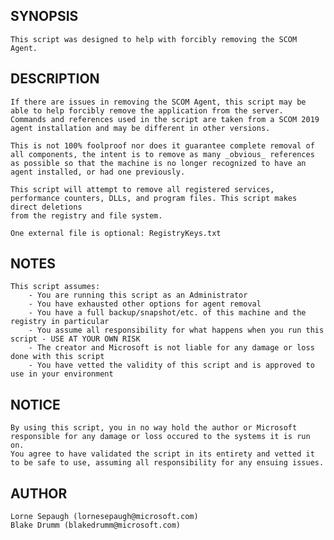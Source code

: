 ## SYNOPSIS
    This script was designed to help with forcibly removing the SCOM Agent.

## DESCRIPTION
    If there are issues in removing the SCOM Agent, this script may be able to help forcibly remove the application from the server.
    Commands and references used in the script are taken from a SCOM 2019 agent installation and may be different in other versions.

    This is not 100% foolproof nor does it guarantee complete removal of all components, the intent is to remove as many _obvious_ references
    as possible so that the machine is no longer recognized to have an agent installed, or had one previously.

    This script will attempt to remove all registered services, performance counters, DLLs, and program files. This script makes direct deletions
    from the registry and file system.

    One external file is optional: RegistryKeys.txt

## NOTES
    This script assumes:
        - You are running this script as an Administrator
        - You have exhausted other options for agent removal
        - You have a full backup/snapshot/etc. of this machine and the registry in particular
        - You assume all responsibility for what happens when you run this script - USE AT YOUR OWN RISK
        - The creator and Microsoft is not liable for any damage or loss done with this script
        - You have vetted the validity of this script and is approved to use in your environment

## NOTICE
    By using this script, you in no way hold the author or Microsoft responsible for any damage or loss occured to the systems it is run on.
    You agree to have validated the script in its entirety and vetted it to be safe to use, assuming all responsibility for any ensuing issues.

## AUTHOR
    Lorne Sepaugh (lornesepaugh@microsoft.com)
    Blake Drumm (blakedrumm@microsoft.com)
